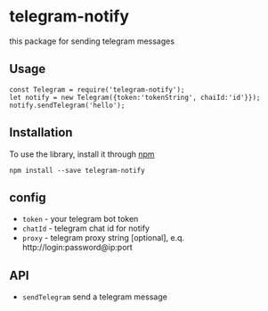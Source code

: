 # telegram-notify
this package for sending telegram messages

## Usage
    const Telegram = require('telegram-notify');
    let notify = new Telegram({token:'tokenString', chaiId:'id'}});
    notify.sendTelegram('hello');

    
## Installation
To use the library, install it through [npm](https://npmjs.com)
```shell
npm install --save telegram-notify
```

## config
* `token`  - your telegram bot token
* `chatId` - telegram chat id for notify
* `proxy` - telegram proxy string [optional], e.q. http://login:password@ip:port

## API
* `sendTelegram` send a telegram message